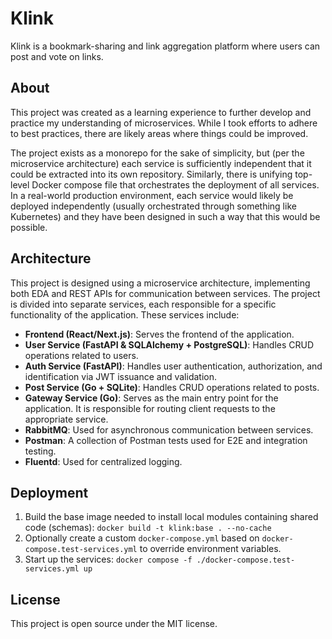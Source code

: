 # Klink

Klink is a bookmark-sharing and link aggregation platform where users can post and vote on links.

## About    

This project was created as a learning experience to further develop and practice my understanding of microservices. While I took efforts to adhere to best practices, there are likely areas where things could be improved.

The project exists as a monorepo for the sake of simplicity, but (per the microservice architecture) each service is sufficiently independent that it could be extracted into its own repository. Similarly, there is unifying top-level Docker compose file that orchestrates the deployment of all services. In a real-world production environment, each service would likely be deployed independently (usually orchestrated through something like Kubernetes) and they have been designed in such a way that this would be possible.


## Architecture

This project is designed using a microservice architecture, implementing both EDA and REST APIs for communication between services. The project is divided into separate services, each responsible for a specific functionality of the application. These services include:

* **Frontend (React/Next.js)**: Serves the frontend of the application.
* **User Service (FastAPI & SQLAlchemy + PostgreSQL)**: Handles CRUD operations related to users.
* **Auth Service (FastAPI)**: Handles user authentication, authorization, and identification via JWT issuance and validation.
* **Post Service (Go + SQLite)**: Handles CRUD operations related to posts.
* **Gateway Service (Go)**: Serves as the main entry point for the application. It is responsible for routing client requests to the appropriate service.
* **RabbitMQ**: Used for asynchronous communication between services.
* **Postman**: A collection of Postman tests used for E2E and integration testing.
* **Fluentd**: Used for centralized logging.


## Deployment

1. Build the base image needed to install local modules containing shared code (schemas): `docker build -t klink:base . --no-cache`
2. Optionally create a custom `docker-compose.yml` based on `docker-compose.test-services.yml` to override environment variables.
3. Start up the services: `docker compose -f ./docker-compose.test-services.yml up`


## License

This project is open source under the MIT license.
